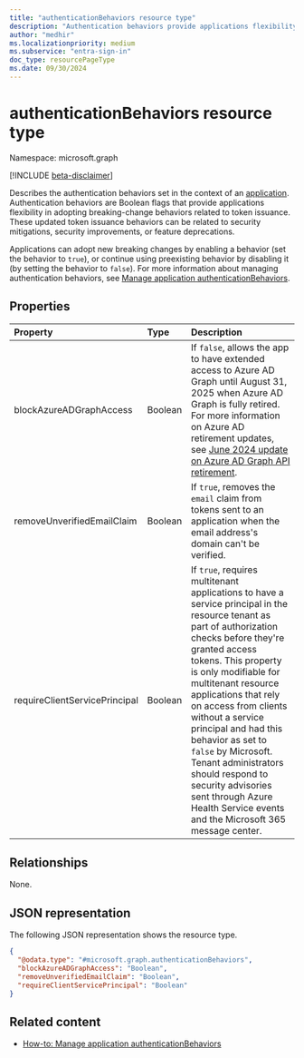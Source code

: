```yaml
---
title: "authenticationBehaviors resource type"
description: "Authentication behaviors provide applications flexibility in adopting breaking-change behaviors related to token issuance."
author: "medhir"
ms.localizationpriority: medium
ms.subservice: "entra-sign-in"
doc_type: resourcePageType
ms.date: 09/30/2024
---
```


# authenticationBehaviors resource type

Namespace: microsoft.graph

[!INCLUDE [beta-disclaimer](../../includes/beta-disclaimer.md)]

Describes the authentication behaviors set in the context of an [application](application.md). Authentication behaviors are Boolean flags that provide applications flexibility in adopting breaking-change behaviors related to token issuance. These updated token issuance behaviors can be related to security mitigations, security improvements, or feature deprecations.

Applications can adopt new breaking changes by enabling a behavior (set the behavior to `true`), or continue using preexisting behavior by disabling it (by setting the behavior to `false`). For more information about managing authentication behaviors, see [Manage application authenticationBehaviors](/graph/applications-authenticationbehaviors).

## Properties
|Property|Type|Description|
|:---|:---|:---|
|blockAzureADGraphAccess|Boolean| If `false`, allows the app to have extended access to Azure AD Graph until August 31, 2025 when Azure AD Graph is fully retired. For more information on Azure AD retirement updates, see [June 2024 update on Azure AD Graph API retirement](https://techcommunity.microsoft.com/t5/microsoft-entra-blog/june-2024-update-on-azure-ad-graph-api-retirement/ba-p/4094534).|
|removeUnverifiedEmailClaim|Boolean| If `true`, removes the `email` claim from tokens sent to an application when the email address's domain can't be verified. |
|requireClientServicePrincipal|Boolean| If `true`, requires multitenant applications to have a service principal in the resource tenant as part of authorization checks before they're granted access tokens. This property is only modifiable for multitenant resource applications that rely on access from clients without a service principal and had this behavior as set to `false` by Microsoft. Tenant administrators should respond to security advisories sent through Azure Health Service events and the Microsoft 365 message center.|

## Relationships
None.

## JSON representation
The following JSON representation shows the resource type.
<!-- {
  "blockType": "resource",
  "@odata.type": "microsoft.graph.authenticationBehaviors"
}
-->
``` json
{
  "@odata.type": "#microsoft.graph.authenticationBehaviors",
  "blockAzureADGraphAccess": "Boolean",
  "removeUnverifiedEmailClaim": "Boolean",
  "requireClientServicePrincipal": "Boolean"
}
```

## Related content

- [How-to: Manage application authenticationBehaviors](/graph/applications-authenticationbehaviors)
